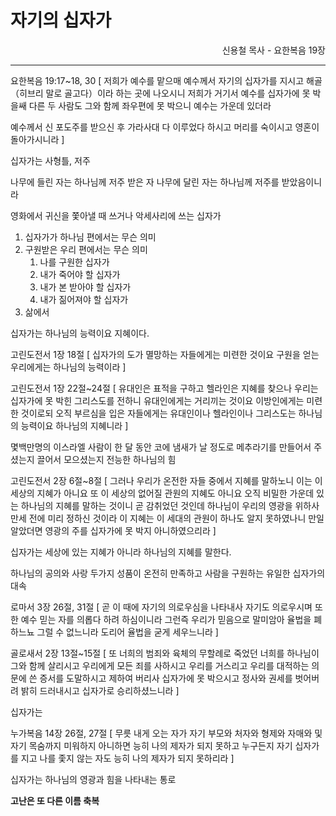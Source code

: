 # 자기의 십자가
<p align="right">신용철 목사 - 요한복음 19장</p>

----

요한복음 19:17~18, 30 \[
   저희가 예수를 맡으매 예수께서 자기의 십자가를 지시고 해골（히브리 말로 골고다）이라 하는 곳에 나오시니
   저희가 거기서 예수를 십자가에 못 박을쌔 다른 두 사람도 그와 함께 좌우편에 못 박으니 예수는 가운데 있더라
    
   예수께서 신 포도주를 받으신 후 가라사대 다 이루었다 하시고 머리를 숙이시고 영혼이 돌아가시니라
\]

십자가는 사형틀, 저주

나무에 들린 자는 하나님께 저주 받은 자
나무에 달린 자는 하나님께 저주를 받았음이니라

영화에서 귀신을 쫓아낼 때 쓰거나 악세사리에 쓰는 십자가

1. 십자가가 하나님 편에서는 무슨 의미
2. 구원받은 우리 편에서는 무슨 의미
    1. 나를 구원한 십자가
    2. 내가 죽어야 할 십자가
    3. 내가 본 받아야 할 십자가
    4. 내가 짊어져야 할 십자가
3. 삶에서 



십자가는 하나님의 능력이요 지혜이다.

고린도전서 1장 18절 \[
   십자가의 도가 멸망하는 자들에게는 미련한 것이요 구원을 얻는 우리에게는 하나님의 능력이라
\]

고린도전서 1장 22절~24절 \[
   유대인은 표적을 구하고 헬라인은 지혜를 찾으나
   우리는 십자가에 못 박힌 그리스도를 전하니 유대인에게는 거리끼는 것이요 이방인에게는 미련한 것이로되
   오직 부르심을 입은 자들에게는 유대인이나 헬라인이나 그리스도는 하나님의 능력이요 하나님의 지혜니라
\]

몇백만명의 이스라엘 사람이 한 달 동안 코에 냄새가 날 정도로 메추라기를 만들어서 주셨는지 끌어서 모으셨는지 전능한 하나님의 힘

고린도전서 2장 6절~8절 \[
   그러나 우리가 온전한 자들 중에서 지혜를 말하노니 이는 이 세상의 지혜가 아니요 또 이 세상의 없어질 관원의 지혜도 아니요
   오직 비밀한 가운데 있는 하나님의 지혜를 말하는 것이니 곧 감취었던 것인데 하나님이 우리의 영광을 위하사 만세 전에 미리 정하신 것이라
   이 지혜는 이 세대의 관원이 하나도 알지 못하였나니 만일 알았더면 영광의 주를 십자가에 못 박지 아니하였으리라
\]

십자가는 세상에 있는 지혜가 아니라 하나님의 지혜를 말한다.

하나님의 공의와 사랑 두가지 성품이 온전히 만족하고 사람을 구원하는 유일한 십자가의 대속

로마서 3장 26절, 31절 \[
   곧 이 때에 자기의 의로우심을 나타내사 자기도 의로우시며 또한 예수 믿는 자를 의롭다 하려 하심이니라
   그런즉 우리가 믿음으로 말미암아 율법을 폐하느뇨 그럴 수 없느니라 도리어 율법을 굳게 세우느니라
\]

골로새서 2장 13절~15절 \[
   또 너희의 범죄와 육체의 무할례로 죽었던 너희를 하나님이 그와 함께 살리시고 우리에게 모든 죄를 사하시고
   우리를 거스리고 우리를 대적하는 의문에 쓴 증서를 도말하시고 제하여 버리사 십자가에 못 박으시고
   정사와 권세를 벗어버려 밝히 드러내시고 십자가로 승리하셨느니라
\]

십자가는 

누가복음 14장 26절, 27절 \[
   무릇 내게 오는 자가 자기 부모와 처자와 형제와 자매와 및 자기 목숨까지 미워하지 아니하면 능히 나의 제자가 되지 못하고
   누구든지 자기 십자가를 지고 나를 좇지 않는 자도 능히 나의 제자가 되지 못하리라
\]


십자가는 하나님의 영광과 힘을 나타내는 통로

**고난은 또 다른 이름 축복**